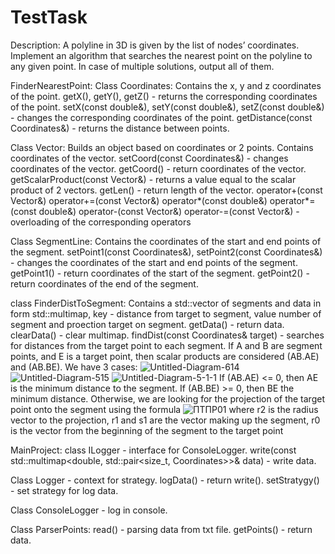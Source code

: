 # TestTask
Description:
A polyline in 3D is given by the list of nodes’ coordinates. Implement an algorithm that
searches the nearest point on the polyline to any given point. In case of multiple solutions,
output all of them.

FinderNearestPoint:
Class Coordinates: 
Contains the x, y and z coordinates of the point.
getX(), getY(), getZ() - returns the corresponding coordinates of the point.
setX(const double&), setY(const double&), setZ(const double&) - changes the corresponding coordinates of the point.
getDistance(const Coordinates&) - returns the distance between points.

Class Vector:
Builds an object based on coordinates or 2 points.
Contains coordinates of the vector.
setCoord(const Coordinates&) - changes coordinates of the vector.
getCoord() - return coordinates of the vector.
getScalarProduct(const Vector&) - returns a value equal to the scalar product of 2 vectors.
getLen() - return length of the vector.
operator+(const Vector&)
operator+=(const Vector&)
operator*(const double&)
operator*=(const double&)
operator-(const Vector&)
operator-=(const Vector&) - overloading of the corresponding operators

Class SegmentLine:
Contains the coordinates of the start and end points of the segment.
setPoint1(const Coordinates&), setPoint2(const Coordinates&) - changes the coordinates of the start and end points of the segment.
getPoint1() - return coordinates of the start of the segment.
getPoint2() - return coordinates of the end of the segment.

class FinderDistToSegment:
Contains a std::vector of segments and data in form std::multimap, key - distance from target to segment, value number of segment and proection target on segment.
getData() - return data.
clearData() - clear multimap.
findDist(const Coordinates& target) - searches for distances from the target point to each segment.
If A and B are segment points, and E is a target point, then scalar products are considered (AB.AE) and (AB.BE).
We have 3 cases:
![Untitled-Diagram-614](https://github.com/user-attachments/assets/dc9d3d26-57d3-4e81-b968-7e9a37ebc545)
![Untitled-Diagram-515](https://github.com/user-attachments/assets/f1b66364-7a1c-41b6-86b9-2d50fe16200f)
![Untitled-Diagram-5-1-1](https://github.com/user-attachments/assets/95c73b67-3c67-4aa1-84bb-3508c1eafca9)
If (AB.AE) <= 0, then AE is the minimum distance to the segment. If (AB.BE) >= 0, then BE the minimum distance.
Otherwise, we are looking for the projection of the target point onto the segment using the formula
![ПТПР01](https://github.com/user-attachments/assets/642aaee4-305d-4b76-85be-989fa4e0c182)
where r2 is the radius vector to the projection, r1 and s1 are the vector making up the segment, r0 is the vector from the beginning of the segment to the target point

MainProject:
class ILogger - interface for ConsoleLogger.
write(const std::multimap<double, std::pair<size_t, Coordinates>>& data) - write data.

Class Logger - context for strategy.
logData() - return write().
setStratygy() - set strategy for log data.

Class ConsoleLogger - log in console.

Class ParserPoints:
read() - parsing data from txt file.
getPoints() - return data.







